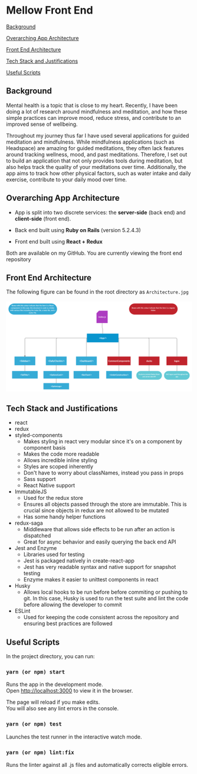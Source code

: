# Mellow Front End

[Background](#background)

[Overarching App Architecture](#overarching-app-architecture)

[Front End Architecture](#front-end-architecture)

[Tech Stack and Justifications](#tech-stack-and-justifications)

[Useful Scripts](#useful-scripts)
## Background

Mental health is a topic that is close to my heart. Recently, I have been doing a lot of research around mindfulness and meditation, and how these simple practices can improve mood, reduce stress, and contribute to an improved sense of wellbeing. 

Throughout my journey thus far I have used several applications for guided meditation and mindfulness. While mindfulness applications (such as Headspace) are amazing for guided meditations, they often lack features around tracking wellness, mood, and past meditations. Therefore, I set out to build an application that not only provides tools during meditation, but also helps track the quality of your meditations over time. Additionally, the app aims to track how other physical factors, such as water intake and daily exercise, contribute to your daily mood over time.

## Overarching App Architecture

- App is split into two discrete services: the **server-side** (back end) and **client-side** (front end). 

- Back end built using **Ruby on Rails** (version 5.2.4.3)
- Front end built using **React + Redux**

Both are available on my GitHub. You are currently viewing the front end repository


## Front End Architecture
The following figure can be found in the root directory as `Architecture.jpg`
<br/>
<br/>
![architecture.jpg](https://github.com/brandonfonseca/mellow_FE/blob/master/Architecture.jpg?raw=true)

## Tech Stack and Justifications

- react
- redux
- styled-components
    - Makes styling in react very modular since it's on a component by component basis
    - Makes the code more readable
    - Allows incredible inline styling
    - Styles are scoped inherently
    - Don't have to worry about classNames, instead you pass in props
    - Sass support
    - React Native support
- ImmutableJS
    - Used for the redux store
    - Ensures all objects passed through the store are immutable. This is crucial since objects in redux are not allowed to be mutated
    - Has some handy helper functions
- redux-saga
    - Middleware that allows side effects to be run after an action is dispatched
    - Great for async behavior and easily querying the back end API
- Jest and Enzyme
    - Libraries used for testing
    - Jest is packaged natively in create-react-app
    - Jest has very readable syntax and native support for snapshot testing
    - Enzyme makes it easier to unittest components in react
- Husky
    - Allows local hooks to be run before before commiting or pushing to git. In this case, Husky is used to run the test suite and lint the code before allowing the developer to commit 
- ESLint
    - Used for keeping the code consistent across the repository and ensuring best practices are followed



## Useful Scripts

In the project directory, you can run:

### `yarn (or npm) start`

Runs the app in the development mode.<br />
Open [http://localhost:3000](http://localhost:3000) to view it in the browser.

The page will reload if you make edits.<br />
You will also see any lint errors in the console.

### `yarn (or npm) test`

Launches the test runner in the interactive watch mode.<br />

### `yarn (or npm) lint:fix`

Runs the linter against all .js files and automatically corrects eligible errors.<br />







